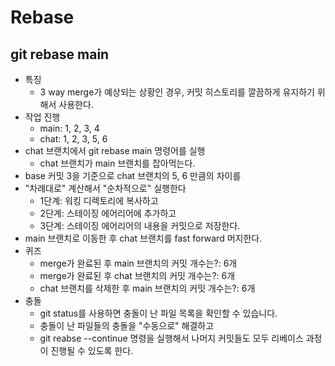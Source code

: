 # Rebase

## git rebase main
  - 특징
    - 3 way merge가 예상되는 상황인 경우, 커밋 히스토리를 깔끔하게 유지하기 위해서 사용한다.
  - 작업 진행
    - main: 1, 2, 3, 4
    - chat: 1, 2, 3, 5, 6
  - chat 브랜치에서 git rebase main 명령어를 실행
    - chat 브랜치가 main 브랜치를 잡아먹는다.
  - base 커밋 3을 기준으로 chat 브랜치의 5, 6 만큼의 차이를
  - "차례대로" 계산해서 "순차적으로" 실행한다
    - 1단계: 워킹 디렉토리에 복사하고
    - 2단계: 스테이징 에어리어에 추가하고
    - 3단계: 스테이징 에어리어의 내용을 커밋으로 저장한다.
  - main 브랜치로 이동한 후 chat 브랜치를 fast forward 머지한다.
  - 퀴즈
    - merge가 완료된 후 main 브랜치의 커밋 개수는?: 6개
    - merge가 완료된 후 chat 브랜치의 커밋 개수는?: 6개
    - chat 브랜치를 삭제한 후 main 브랜치의 커밋 개수는?: 6개
  - 충돌
    - git status를 사용하면 충돌이 난 파일 목록을 확인할 수 있습니다.
    - 충돌이 난 파일들의 충돌을 "수동으로" 해결하고
    - git reabse --continue 명령을 실행해서 나머지 커밋들도 모두 리베이스 과정이 진행될 수 있도록 한다.